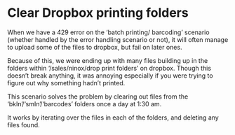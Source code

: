 # Clear Dropbox printing folders

When we have a 429 error on the ‘batch printing/ barcoding’ scenario (whether handled by the error handling scenario or not), it will often manage to upload some of the files to dropbox, but fail on later ones.

Because of this, we were ending up with many files building up in the folders within ‘/sales/ninox/drop print folders’ on dropbox. Though this doesn’t break anything, it was annoying especially if you were trying to figure out why something hadn’t printed.

This scenario solves the problem by clearing out files from the ‘bkIn’/‘smIn’/‘barcodes’ folders once a day at 1:30 am.

It works by iterating over the files in each of the folders, and deleting any files found.

